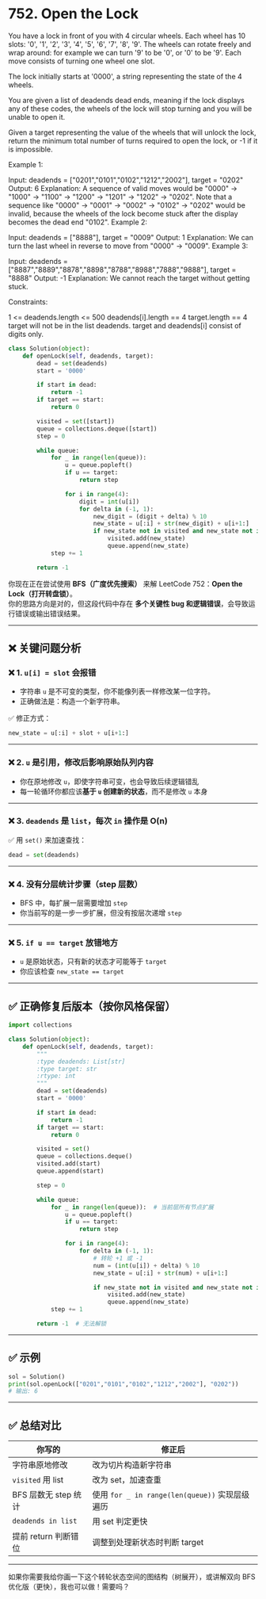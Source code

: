 # 752. Open the Lock

You have a lock in front of you with 4 circular wheels. Each wheel has 10 slots: '0', '1', '2', '3', '4', '5', '6', '7', '8', '9'. The wheels can rotate freely and wrap around: for example we can turn '9' to be '0', or '0' to be '9'. Each move consists of turning one wheel one slot.

The lock initially starts at '0000', a string representing the state of the 4 wheels.

You are given a list of deadends dead ends, meaning if the lock displays any of these codes, the wheels of the lock will stop turning and you will be unable to open it.

Given a target representing the value of the wheels that will unlock the lock, return the minimum total number of turns required to open the lock, or -1 if it is impossible.

 

Example 1:

Input: deadends = ["0201","0101","0102","1212","2002"], target = "0202"
Output: 6
Explanation: 
A sequence of valid moves would be "0000" -> "1000" -> "1100" -> "1200" -> "1201" -> "1202" -> "0202".
Note that a sequence like "0000" -> "0001" -> "0002" -> "0102" -> "0202" would be invalid,
because the wheels of the lock become stuck after the display becomes the dead end "0102".
Example 2:

Input: deadends = ["8888"], target = "0009"
Output: 1
Explanation: We can turn the last wheel in reverse to move from "0000" -> "0009".
Example 3:

Input: deadends = ["8887","8889","8878","8898","8788","8988","7888","9888"], target = "8888"
Output: -1
Explanation: We cannot reach the target without getting stuck.
 

Constraints:

1 <= deadends.length <= 500
deadends[i].length == 4
target.length == 4
target will not be in the list deadends.
target and deadends[i] consist of digits only.

```python
class Solution(object):
    def openLock(self, deadends, target):
        dead = set(deadends)
        start = '0000'

        if start in dead:
            return -1
        if target == start:
            return 0

        visited = set([start])
        queue = collections.deque([start])
        step = 0

        while queue:
            for _ in range(len(queue)):
                u = queue.popleft()
                if u == target:
                    return step

                for i in range(4):
                    digit = int(u[i])
                    for delta in (-1, 1):
                        new_digit = (digit + delta) % 10
                        new_state = u[:i] + str(new_digit) + u[i+1:]
                        if new_state not in visited and new_state not in dead:
                            visited.add(new_state)
                            queue.append(new_state)
            step += 1

        return -1
```

你现在正在尝试使用 **BFS（广度优先搜索）** 来解 LeetCode 752：**Open the Lock（打开转盘锁）**。  
你的思路方向是对的，但这段代码中存在 **多个关键性 bug 和逻辑错误**，会导致运行错误或输出错误结果。

---

## ❌ 关键问题分析

### ❌ 1. `u[i] = slot` 会报错
- 字符串 `u` 是不可变的类型，你不能像列表一样修改某一位字符。
- 正确做法是：构造一个新字符串。

✅ 修正方式：
```python
new_state = u[:i] + slot + u[i+1:]
```

---

### ❌ 2. `u` 是引用，修改后影响原始队列内容
- 你在原地修改 `u`，即使字符串可变，也会导致后续逻辑错乱
- 每一轮循环你都应该**基于 `u` 创建新的状态**，而不是修改 `u` 本身

---

### ❌ 3. `deadends` 是 `list`，每次 `in` 操作是 O(n)
✅ 用 `set()` 来加速查找：
```python
dead = set(deadends)
```

---

### ❌ 4. 没有分层统计步骤（step 层数）
- BFS 中，每扩展一层需要增加 `step`
- 你当前写的是一步一步扩展，但没有按层次递增 `step`

---

### ❌ 5. `if u == target` 放错地方
- `u` 是原始状态，只有新的状态才可能等于 `target`
- 你应该检查 `new_state == target`

---

## ✅ 正确修复后版本（按你风格保留）
```python
import collections

class Solution(object):
    def openLock(self, deadends, target):
        """
        :type deadends: List[str]
        :type target: str
        :rtype: int
        """
        dead = set(deadends)
        start = '0000'

        if start in dead:
            return -1
        if target == start:
            return 0

        visited = set()
        queue = collections.deque()
        visited.add(start)
        queue.append(start)

        step = 0

        while queue:
            for _ in range(len(queue)):  # 当前层所有节点扩展
                u = queue.popleft()
                if u == target:
                    return step

                for i in range(4):
                    for delta in (-1, 1):
                        # 转轮 +1 或 -1
                        num = (int(u[i]) + delta) % 10
                        new_state = u[:i] + str(num) + u[i+1:]

                        if new_state not in visited and new_state not in dead:
                            visited.add(new_state)
                            queue.append(new_state)
            step += 1

        return -1  # 无法解锁
```

---

## ✅ 示例
```python
sol = Solution()
print(sol.openLock(["0201","0101","0102","1212","2002"], "0202"))
# 输出: 6
```

---

## ✅ 总结对比

| 你写的 | 修正后 |
|--------|--------|
| 字符串原地修改 | 改为切片构造新字符串 |
| `visited` 用 list | 改为 set，加速查重 |
| BFS 层数无 step 统计 | 使用 `for _ in range(len(queue))` 实现层级遍历 |
| `deadends in list` | 用 set 判定更快 |
| 提前 return 判断错位 | 调整到处理新状态时判断 target |

---

如果你需要我给你画一下这个转轮状态空间的图结构（树展开），或讲解双向 BFS 优化版（更快），我也可以做！需要吗？